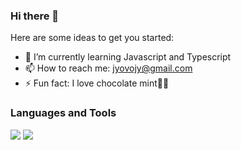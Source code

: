 ### Hi there 👋

<!--
**badpeaches/badpeaches** is a ✨ _special_ ✨ repository because its `README.md` (this file) appears on your GitHub profile.
-->

Here are some ideas to get you started:

- 🌱 I’m currently learning Javascript and Typescript
- 📫 How to reach me: jyovojy@gmail.com
- ⚡ Fun fact: I love chocolate mint🍫🍃

### Languages and Tools
<a href="javascrirpt:void(0)" target="_blank"><img src="https://img.shields.io/badge/html5-333333?style=flat&logo=html5&logoColor=E34F26"/></a>
<a href="javascrirpt:void(0)" target="_blank"><img src="https://img.shields.io/badge/javascript-333333?style=flat&logo=javascript&logoColor=F7DF1E"/></a>
